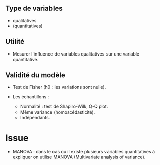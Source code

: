 ## Type de variables

* qualitatives
* (quantitatives)

## Utilité

* Mesurer l'influence de variables qualitatives sur une variable quantitative.

## Validité du modèle

* Test de Fisher (h0 : les variations sont nulle). 
* Les échantillons :

	* Normalité : test de Shapiro-Wilk, Q-Q plot.
	* Même variance (homoscédasticité).
	* Indépendants.
  
# Issue

* MANOVA : dans le cas ou il existe plusieurs variables quantitatives à expliquer on utilise MANOVA (Multivariate analysis of variance).
